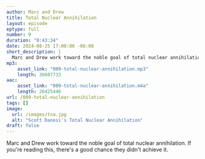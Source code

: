```yaml
---
author: Marc and Drew
title: Total Nuclear Annihilation
layout: episode
eptype: full
number: 9
duration: "0:43:34"
date: 2024-08-25 17:00:00 -06:00 
short_description: |
  Marc and Drew work toward the noble goal of total nuclear annihilation.  If you're reading this, there's a good chance they didn't achieve it.
mp3:
    asset_link: "009-total-nuclear-annihilation.mp3"
    length: 36607733
aac:
    asset_link: "009-total-nuclear-annihilation.m4a"
    length: 26425446 
url: /009-total-nuclear-annihilation
tags: []
image: 
  url: /images/tna.jpg
  alt: "Scott Danesi's Total Nuclear Annihilation"
draft: false
---
```

Marc and Drew work toward the noble goal of total nuclear annihilation.  If you're reading this, there's a good chance they didn't achieve it.